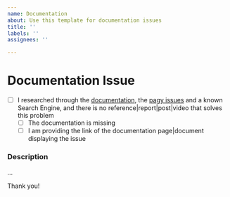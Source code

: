 ```yaml
---
name: Documentation
about: Use this template for documentation issues
title: ''
labels: ''
assignees: ''

---
```

<!-- 

By following the steps below you will either solve your problem or ensure that it's a real documentation issue.

WARNING: DOCUMENTATION ISSUES NOT FOLLOWING THIS TEMPLATE WILL BE DELETED WITHOUT NOTICE 

-->

# Documentation Issue

- [ ] I researched through the [documentation](https://ddnexus.github.io/pagy/), the [pagy issues](https://github.com/ddnexus/pagy/issues) and a known Search Engine, and there is no reference|report|post|video that solves this problem
   <!-- Check which one applies [x] -->
   - [ ] The documentation is missing
   - [ ] I am providing the link of the documentation page|document displaying the issue

### Description

...

Thank you!
